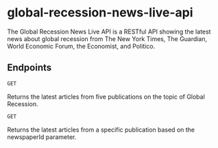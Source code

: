 # global-recession-news-live-api

The Global Recession News Live API is a RESTful API showing the latest news about global recession from The New York Times, The Guardian, World Economic Forum, the Economist, and Politico.

## Endpoints

```bash
GET
```
Returns the latest articles from five publications on the topic of Global Recession.


```bash
GET
```
Returns the latest articles from a specific publication based on the newspaperId parameter.

